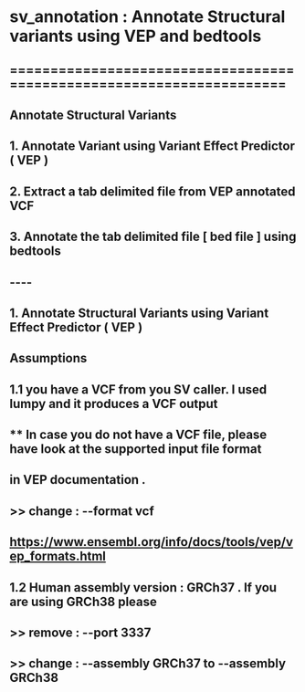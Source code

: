 # sv_annotation : Annotate Structural variants using VEP and bedtools

## ===================================================================== ##
##
## 						Annotate Structural Variants 
##
##	1. Annotate Variant using Variant Effect Predictor ( VEP )
##	2. Extract a tab delimited file from VEP annotated VCF
##	3. Annotate the tab delimited file [ bed file ] using bedtools
##


## ---- ##
##	1. Annotate Structural Variants using Variant Effect Predictor ( VEP )
##
## 	Assumptions 
##
##		1.1 you have a VCF from you SV caller. I used lumpy and it produces a VCF output
##		    ** In case you do not have a VCF file, please have look at the supported input file format
##			in VEP documentation .
##
##			>> change : --format vcf 
##
##			https://www.ensembl.org/info/docs/tools/vep/vep_formats.html
##		1.2 Human assembly version : GRCh37 . If you are using GRCh38 please 
##
##			>> remove  : --port 3337	
##			>> change  : --assembly GRCh37 to   --assembly GRCh38
##
##
